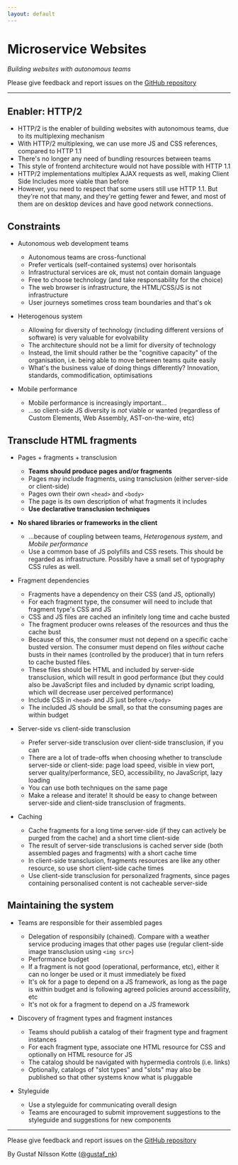 ```yaml
---
layout: default
---
```


# Micro&shy;service Websites

<em class="sub-heading">Building websites with autonomous teams</em>

Please give feedback and report issues on the [GitHub repository](https://github.com/gustafnk/microservice-websites-site/)

---

## Enabler: HTTP/2

  - HTTP/2 is the enabler of building websites with autonomous teams, due to its multiplexing mechanism
  - With HTTP/2 multiplexing, we can use more JS and CSS references, compared to HTTP 1.1
  - There's no longer any need of bundling resources between teams
  - This style of frontend architecture would not have possible with HTTP 1.1
  - HTTP/2 implementations multiplex AJAX requests as well, making Client Side Includes more viable than before
  - However, you need to respect that some users still use HTTP 1.1.
    But they're not that many, and they're getting fewer and fewer, and most of them are on desktop devices and have good network connections.

## Constraints

- Autonomous web development teams
  - Autonomous teams are cross-functional
  - Prefer verticals (self-contained systems) over horisontals
  - Infrastructural services are ok, must not contain domain language
  - Free to choose technology (and take responsability for the choice)
  - The web browser is infrastructure, the HTML/CSS/JS is not infrastructure
  - User journeys sometimes cross team boundaries and that's ok

  <!-- - Feedback, quality, speed, mastery, autonomy, purpose -->
  <!-- - The closer the UI the more specialised needs -->
  <!-- - The ever-growing backlog of the centralised team -->
  <!-- - The cycles of centralisation and decentralisation... But, of "what"? -->
  <!-- - Multi-channels and native apps, where to split? (TODO)  -->

- Heterogenous system
  - Allowing for diversity of technology (including different versions of software) is very valuable for evolvability
  - The architecture should not be a limit for diversity of technology
  - Instead, the limit should rather be the "cognitive capacity" of the organisation, i.e. being able to move between teams quite easily
  - What's the business value of doing things differently? Innovation, standards, commodification, optimisations

- Mobile performance
  - Mobile performance is increasingly important...
  - ...so client-side JS diversity is *not* viable or wanted (regardless of Custom Elements, Web Assembly, AST-on-the-wire, etc)

## Transclude HTML fragments

- Pages + fragments + transclusion
  - **Teams should produce pages and/or fragments**
  - Pages may include fragments, using transclusion (either server-side or client-side)
  - Pages own their own `<head>` and `<body>`
  - The page is its own description of what fragments it includes
  - **Use declarative transclusion techniques**

- **No shared libraries or frameworks in the client**
  - ...because of coupling between teams, *Heterogenous system*, and *Mobile performance*
  - Use a common base of JS polyfills and CSS resets. This should be regarded as infrastructure. Possibly have a small set of typography CSS rules as well.

- Fragment dependencies
  - Fragments have a dependency on their CSS (and JS, optionally)
  - For each fragment type, the consumer will need to include that fragment type's CSS and JS
  - CSS and JS files are cached an infinitely long time and cache busted
  - The fragment producer owns releases of the resources and thus the cache bust
  - Because of this, the consumer must not depend on a specific cache busted version. The consumer must depend on files *without* cache busts in their names (controlled by the producer) that in turn refers to cache busted files.
  - These files should be HTML and included by server-side transclusion, which will result in good performance (but they could also be JavaScript files and included by dynamic script loading, which will decrease user perceived performance)
  - Include CSS in `<head>` and JS just before `</body>`
  - The included JS should be small, so that the consuming pages are within budget

- Server-side vs client-side transclusion
  - Prefer server-side transclusion over client-side transclusion, if you can
  - There are a lot of trade-offs when choosing whether to transclude server-side or client-side: page load speed, visible in view port, server quality/performance, SEO, accessibility, no JavaScript, lazy loading
  - You can use both techniques on the same page
  - Make a release and iterate! It should be easy to change between server-side and client-side transclusion of fragments.

- Caching
  - Cache fragments for a long time server-side (if they can actively be purged from the cache) and a short time client-side
  - The result of server-side transclusions is cached server side (both assembled pages and fragments) with a short cache time
  - In client-side transclusion, fragments resources are like any other resource, so use short client-side cache times
  - Use client-side transclusion for personalized fragments, since pages containing personalised content is not cacheable server-side

## Maintaining the system

- Teams are responsible for their assembled pages
  - Delegation of responsibily (chained). Compare with a weather service producing images that other pages use (regular client-side image transclusion using `<img src>`)
  - Performance budget
  - If a fragment is not good (operational, performance, etc), either it can no longer be used or it must immediately be fixed
  - It's ok for a page to depend on a JS framework, as long as the page is within budget and is following agreed policies around accessibility, etc
  - It's not ok for a fragment to depend on a JS framework

- Discovery of fragment types and fragment instances
  - Teams should publish a catalog of their fragment type and fragment instances
  - For each fragment type, associate one HTML resource for CSS and optionally on HTML resource for JS
  - The catalog should be navigated with hypermedia controls (i.e. links)
  - Optionally, catalogs of "slot types" and "slots" may also be published so that other systems know what is pluggable

- Styleguide
  - Use a styleguide for communicating overall design
  - Teams are encouraged to submit improvement suggestions to the styleguide and  suggestions for new components

---

Please give feedback and report issues on the [GitHub repository](https://github.com/gustafnk/microservice-websites-site/)

By Gustaf Nilsson Kotte ([@gustaf_nk](https://twitter.com/gustaf_nk/))<br/>